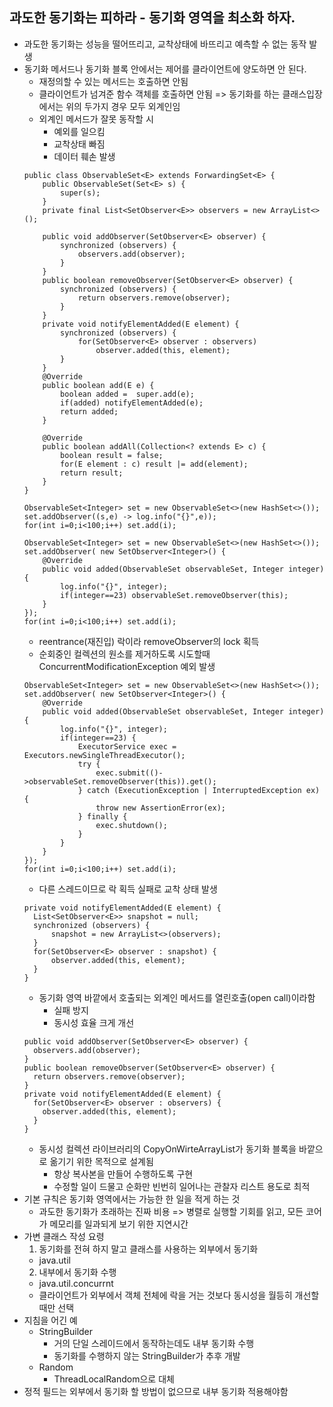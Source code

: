 ## 과도한 동기화는 피하라 - 동기화 영역을 최소화 하자.
* 과도한 동기화는 성능을 떨어뜨리고, 교착상태에 바뜨리고 예측할 수 없는 동작 발생
* 동기화 메서드나 동기화 블록 안에서는 제어를 클라이언트에 양도하면 안 된다.
  - 재정의할 수 있는 메서드는 호출하면 안됨
  - 클라이언트가 넘겨준 함수 객체를 호출하면 안됨
  => 동기화를 하는 클래스입장에서는 위의 두가지 경우 모두 외계인임
  - 외계인 메서드가 잘못 동작할 시
    - 예외를 일으킴
    - 교착상태 빠짐
    - 데이터 훼손 발생
  ```
  public class ObservableSet<E> extends ForwardingSet<E> {
      public ObservableSet(Set<E> s) {
          super(s);
      }
      private final List<SetObserver<E>> observers = new ArrayList<>();
  
      public void addObserver(SetObserver<E> observer) {
          synchronized (observers) {
              observers.add(observer);
          }
      }  
      public boolean removeObserver(SetObserver<E> observer) {
          synchronized (observers) {
              return observers.remove(observer);
          }
      }  
      private void notifyElementAdded(E element) {
          synchronized (observers) {
              for(SetObserver<E> observer : observers) 
                  observer.added(this, element);
          }
      }  
      @Override
      public boolean add(E e) {
          boolean added =  super.add(e);
          if(added) notifyElementAdded(e);
          return added;
      }
  
      @Override
      public boolean addAll(Collection<? extends E> c) {
          boolean result = false;
          for(E element : c) result |= add(element);
          return result;
      }
  }
  ```
  ```
  ObservableSet<Integer> set = new ObservableSet<>(new HashSet<>());
  set.addObserver((s,e) -> log.info("{}",e));
  for(int i=0;i<100;i++) set.add(i);
  ```
  ```
  ObservableSet<Integer> set = new ObservableSet<>(new HashSet<>());
  set.addObserver( new SetObserver<Integer>() {
      @Override
      public void added(ObservableSet observableSet, Integer integer) {
          log.info("{}", integer);
          if(integer==23) observableSet.removeObserver(this);
      }
  });
  for(int i=0;i<100;i++) set.add(i);
  ```
  - reentrance(재진입) 락이라 removeObserver의 lock 획득
   - 순회중인 컬렉션의 원소를 제거하도록 시도할때 ConcurrentModificationException 예외 발생
  ```
  ObservableSet<Integer> set = new ObservableSet<>(new HashSet<>());
  set.addObserver( new SetObserver<Integer>() {
      @Override
      public void added(ObservableSet observableSet, Integer integer) {
          log.info("{}", integer);
          if(integer==23) {
              ExecutorService exec = Executors.newSingleThreadExecutor();
              try {
                  exec.submit(()->observableSet.removeObserver(this)).get();
              } catch (ExecutionException | InterruptedException ex) {
                  throw new AssertionError(ex);
              } finally {
                  exec.shutdown();
              }
          }
      }
  });
  for(int i=0;i<100;i++) set.add(i);
  ```
  - 다른 스레드이므로 락 획득 실패로 교착 상태 발생
  ```
  private void notifyElementAdded(E element) {
    List<SetObserver<E>> snapshot = null;
    synchronized (observers) {
        snapshot = new ArrayList<>(observers);
    }
    for(SetObserver<E> observer : snapshot) {
        observer.added(this, element);
    }
  }
  ```
  - 동기화 영역 바깥에서 호출되는 외계인 메서드를 열린호출(open call)이라함
    - 실패 방지
    - 동시성 효율 크게 개선
  ```
  public void addObserver(SetObserver<E> observer) {
    observers.add(observer);
  }
  public boolean removeObserver(SetObserver<E> observer) {
    return observers.remove(observer);
  }
  private void notifyElementAdded(E element) {
    for(SetObserver<E> observer : observers) {
      observer.added(this, element);
    }
  }
  ```
  - 동시성 컬렉션 라이브러리의 CopyOnWirteArrayList가 동기화 블록을 바깥으로 옮기기 위한 목적으로 설계됨
    - 항상 복사본을 만들어 수행하도록 구현
    - 수정할 일이 드물고 순화만 빈번히 일어나는 관찰자 리스트 용도로 최적
* 기본 규칙은 동기화 영역에서는 가능한 한 일을 적게 하는 것
  - 과도한 동기화가 초래하는 진짜 비용
    => 병렬로 실행할 기회를 읽고, 모든 코어가 메모리를 일과되게 보기 위한 지연시간
* 가변 클래스 작성 요령
  1. 동기화를 전혀 하지 말고 클래스를 사용하는 외부에서 동기화
    - java.util
  2. 내부에서 동기화 수행
    - java.util.concurrnt
    - 클라이언트가 외부에서 객체 전체에 락을 거는 것보다 동시성을 월등히 개선할때만 선택
* 지침을 어긴 예
  - StringBuilder
    - 거의 단일 스레이드에서 동작하는데도 내부 동기화 수행
    - 동기화를 수행하지 않는 StringBuilder가 추후 개발
  - Random
    - ThreadLocalRandom으로 대체
* 정적 필드는 외부에서 동기화 할 방법이 없으므로 내부 동기화 적용해야함
